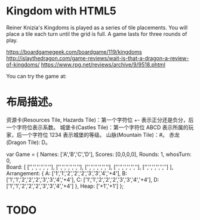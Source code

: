 # Kingdom with HTML5


Reiner Knizia's Kingdoms is played as a series of tile placements. You will place a tile each turn until the grid is full. A game lasts for three rounds of play.

https://boardgamegeek.com/boardgame/119/kingdoms
http://islaythedragon.com/game-reviews/wait-is-that-a-dragon-a-review-of-kingdoms/
https://www.rpg.net/reviews/archive/9/9518.phtml



You can try the game at:

# 布局描述。

资源卡(Resources Tile, Hazards Tile)：第一个字符位 +- 表示正分还是负分，后一个字符位表示系数。
城堡卡(Castles Tile)：第一个字符位 ABCD 表示所属的玩家，后一个字符位 1234 表示城堡的等级。
山脉(Mountain Tile)：#。
赤龙(Dragon Tile): D。


var Game = {
	Names: ['A','B','C','D'],
	Scores: [0,0,0,0],
	Rounds: 1,
	whosTurn: 0,		
	Board: [
		['','','','','',''],
		['','','','','',''],
		['','','','','',''],
		['','','','','',''],
		['','','','','','']
	],
	Arrangement: {
		A: ['1','1','2','2','2','3','3','4','+4'],
		B: ['1','1','2','2','2','3','3','4','+4'],
		C: ['1','1','2','2','2','3','3','4','+4'],
		D: ['1','1','2','2','2','3','3','4','+4']
	},
	Heap: ['+1','+1']
};

# TODO
